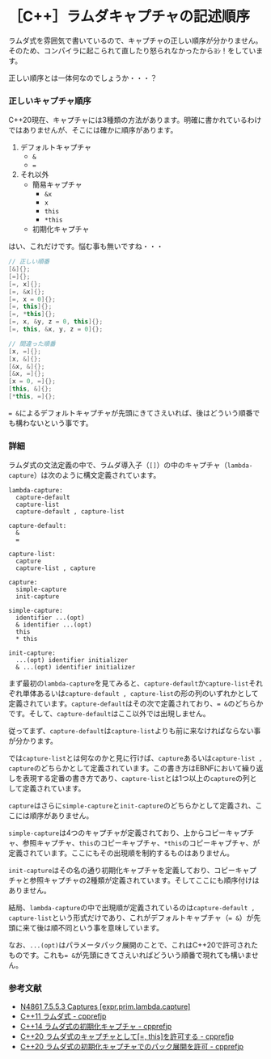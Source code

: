 # ［C++］ラムダキャプチャの記述順序

ラムダ式を雰囲気で書いているので、キャプチャの正しい順序が分かりません。そのため、コンパイラに起こられて直したり怒られなかったからﾖｼ！をしています。

正しい順序とは一体何なのでしょうか・・・？

### 正しいキャプチャ順序

C++20現在、キャプチャには3種類の方法があります。明確に書かれているわけではありませんが、そこには確かに順序があります。

1. デフォルトキャプチャ
      - `&`
      - `=`
2. それ以外
      - 簡易キャプチャ
        - `&x` 
        - `x` 
        - `this` 
        - `*this` 
      - 初期化キャプチャ

はい、これだけです。悩む事も無いですね・・・

```cpp
// 正しい順番
[&]{};
[=]{};
[=, x]{};
[=, &x]{};
[=, x = 0]{};
[=, this]{};
[=, *this]{};
[=, x, &y, z = 0, this]{};
[=, this, &x, y, z = 0]{};

// 間違った順番
[x, =]{};
[x, &]{};
[&x, &]{};
[&x, =]{};
[x = 0, =]{};
[this, &]{};
[*this, =]{};
```

`= &`によるデフォルトキャプチャが先頭にきてさえいれば、後はどういう順番でも構わないという事です。

### 詳細

ラムダ式の文法定義の中で、ラムダ導入子（`[]`）の中のキャプチャ（`lambda-capture`）は次のように構文定義されています。

```ebnf
lambda-capture:
  capture-default
  capture-list
  capture-default , capture-list

capture-default:
  &
  =

capture-list:
  capture
  capture-list , capture

capture:
  simple-capture
  init-capture

simple-capture:
  identifier ...(opt)
  & identifier ...(opt)
  this
  * this

init-capture:
  ...(opt) identifier initializer
  & ...(opt) identifier initializer
```

まず最初の`lambda-capture`を見てみると、`capture-default`か`capture-list`それぞれ単体あるいは`capture-default , capture-list`の形の列のいずれかとして定義されています。`capture-default`はその次で定義されており、`= &`のどちらかです。そして、`capture-default`はここ以外では出現しません。

従ってまず、`capture-default`は`capture-list`よりも前に来なければならない事が分かります。

では`capture-list`とは何なのかと見に行けば、`capture`あるいは`capture-list , capture`のどちらかとして定義されています。この書き方はEBNFにおいて繰り返しを表現する定番の書き方であり、`capture-list`とは1つ以上の`capture`の列として定義されています。

`capture`はさらに`simple-capture`と`init-capture`のどちらかとして定義され、ここには順序がありません。

`simple-capture`は4つのキャプチャが定義されており、上からコピーキャプチャ、参照キャプチャ、`this`のコピーキャプチャ、`*this`のコピーキャプチャ、が定義されています。ここにもその出現順を制約するものはありません。

`init-capture`はその名の通り初期化キャプチャを定義しており、コピーキャプチャと参照キャプチャの2種類が定義されています。そしてここにも順序付けはありません。

結局、`lambda-capture`の中で出現順が定義されているのは`capture-default , capture-list`という形式だけであり、これがデフォルトキャプチャ（`= &`）が先頭に来て後は順不同という事を意味しています。

なお、`...(opt)`はパラメータパック展開のことで、これはC++20で許可されたものです。これも`= &`が先頭にきてさえいればどういう順番で現れても構いません。

### 参考文献

- [N4861 7.5.5.3 Captures [expr.prim.lambda.capture]](http://eel.is/c++draft/expr.prim.lambda#nt:lambda-capture)
- [C++11 ラムダ式 - cpprefjp](https://cpprefjp.github.io/lang/cpp11/lambda_expressions.html)
- [C++14 ラムダ式の初期化キャプチャ - cpprefjp](https://cpprefjp.github.io/lang/cpp14/initialize_capture.html)
- [C++20 ラムダ式のキャプチャとして[=, this]を許可する - cpprefjp](https://cpprefjp.github.io/lang/cpp20/allow_lambda_capture_equal_this.html)
- [C++20 ラムダ式の初期化キャプチャでのパック展開を許可 - cpprefjp](https://cpprefjp.github.io/lang/cpp20/allow_pack_expansion_in_lambda_init_capture.html)